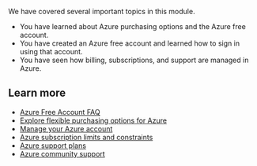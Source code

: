 We have covered several important topics in this module.

- You have learned about Azure purchasing options and the Azure free account.
- You have created an Azure free account and learned how to sign in using that account.
- You have seen how billing, subscriptions, and support are managed in Azure.

## Learn more

- [Azure Free Account FAQ](https://azure.microsoft.com/free/free-account-faq/)
- [Explore flexible purchasing options for Azure](https://azure.microsoft.com/pricing/purchase-options/)
- [Manage your Azure account](https://azure.microsoft.com/account/)
- [Azure subscription limits and constraints](https://docs.microsoft.com/azure/azure-subscription-service-limits)
- [Azure support plans](https://azure.microsoft.com/support/plans/)
- [Azure community support](https://azure.microsoft.com/support/community/)
